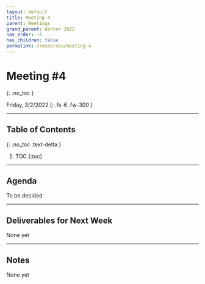 ```yaml
---
layout: default
title: Meeting 4
parent: Meetings
grand_parent: Winter 2022
nav_order: -4
has_children: false
permalink: /resources/meeting-4
---
```


# Meeting #4
{: .no_toc }

Friday, 3/2/2022
{: .fs-6 .fw-300 }

---

## Table of Contents
{: .no_toc .text-delta }

1. TOC
{:toc}

---

## Agenda
To be decided

---

## Deliverables for Next Week
None yet

---

## Notes
None yet
